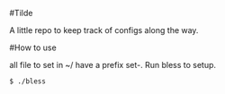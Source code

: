 #Tilde

A little repo to keep track of configs along the way. 

#How to use

all file to set in ~/ have a prefix set-. Run bless to setup.


```
$ ./bless
```

